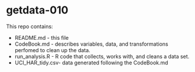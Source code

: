 # getdata-010

This repo contains:

- README.md - this file 
- CodeBook.md - describes variables, data, and transformations perfomed to clean up the data.
- run_analysis.R -  R code that collects, works with, and cleans a data set.
- UCI_HAR_tidy.csv- data generated following the CodeBook.md
